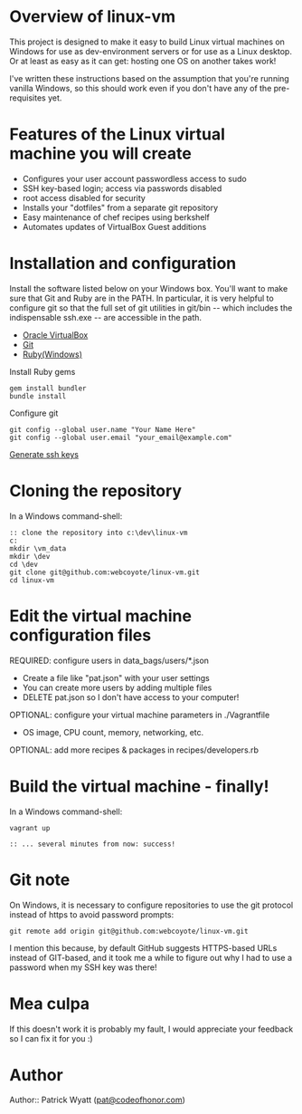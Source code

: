 # Overview of linux-vm

This project is designed to make it easy to build Linux virtual machines on
Windows for use as dev-environment servers or for use as a Linux desktop. Or
at least as easy as it can get: hosting one OS on another takes work!

I've written these instructions based on the assumption that you're running
vanilla Windows, so this should work even if you don't have any of the
pre-requisites yet.


# Features of the Linux virtual machine you will create

* Configures your user account passwordless access to sudo
* SSH key-based login; access via passwords disabled
* root access disabled for security
* Installs your "dotfiles" from a separate git repository
* Easy maintenance of chef recipes using berkshelf
* Automates updates of VirtualBox Guest additions

# Installation and configuration

Install the software listed below on your Windows box. You'll want to make sure
that Git and Ruby are in the PATH. In particular, it is very helpful to
configure git so that the full set of git utilities in git/bin -- which
includes the indispensable ssh.exe -- are accessible in the path.

* [Oracle VirtualBox](https://www.virtualbox.org/wiki/Downloads)
* [Git](http://git-scm.com/download)
* [Ruby(Windows)](http://rubyinstaller.org/downloads/)

Install Ruby gems

    gem install bundler
    bundle install

Configure git

    git config --global user.name "Your Name Here"
    git config --global user.email "your_email@example.com"

[Generate ssh keys](https://help.github.com/articles/generating-ssh-keys)

# Cloning the repository

In a Windows command-shell:

    :: clone the repository into c:\dev\linux-vm
    c:
    mkdir \vm_data
    mkdir \dev
    cd \dev
    git clone git@github.com:webcoyote/linux-vm.git
    cd linux-vm

# Edit the virtual machine configuration files

REQUIRED: configure users in data_bags/users/*.json
  * Create a file like "pat.json" with your user settings
  * You can create more users by adding multiple files
  * DELETE pat.json so I don't have access to your computer!

OPTIONAL: configure your virtual machine parameters in ./Vagrantfile
  * OS image, CPU count, memory, networking, etc.

OPTIONAL: add more recipes & packages in recipes/developers.rb

# Build the virtual machine - finally!
In a Windows command-shell:

    vagrant up

    :: ... several minutes from now: success!


# Git note

On Windows, it is necessary to configure repositories to use the git protocol
instead of https to avoid password prompts:

    git remote add origin git@github.com:webcoyote/linux-vm.git

I mention this because, by default GitHub suggests HTTPS-based URLs instead of
GIT-based, and it took me a while to figure out why I had to use a password
when my SSH key was there!


# Mea culpa

If this doesn't work it is probably my fault, I would appreciate your
feedback so I can fix it for you :)

# Author

Author:: Patrick Wyatt (pat@codeofhonor.com)
